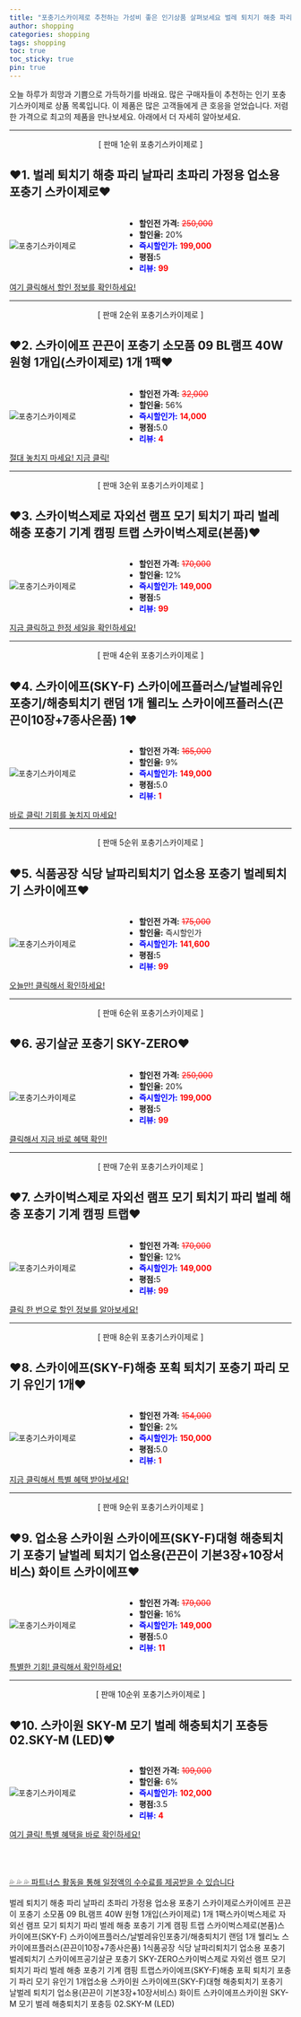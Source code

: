```yaml
---
title: "포충기스카이제로 추천하는 가성비 좋은 인기상품 살펴보세요 벌레 퇴치기 해충 파리 날파리"
author: shopping
categories: shopping
tags: shopping
toc: true
toc_sticky: true
pin: true
---
```

오늘 하루가 희망과 기쁨으로 가득하기를 바래요. 많은 구매자들이 추천하는 인기 포충기스카이제로 상품 목록입니다. 이 제품은 많은 고객들에게 큰 호응을 얻었습니다. 저렴한 가격으로 최고의 제품을 만나보세요. 아래에서 더 자세히 알아보세요.

---
<p class="toplist" style="margin: 0 auto; display: block; width: fit-content;">[ 판매 1순위 포충기스카이제로 ]</p>

<h2><strong>❤️1. 벌레 퇴치기 해충 파리 날파리 초파리 가정용 업소용 포충기 스카이제로❤️</strong></h2>

<div style="display: flex; align-items: center;">
    <div style="flex: 0.4;">
        <img src="https://thumbnail7.coupangcdn.com/thumbnails/remote/230x230ex/image/vendor_inventory/e794/086aa2136433ee8309d5847401ae242d54a102fbcb6e3cd37c49e863467a.jpg" alt="포충기스카이제로" style="max-width: 100%;">
    </div>
    <div style="flex: 0.6; margin-left: 10px;">
        <ul>
            <li><strong>할인전 가격:</strong> <del style="color: red;">250,000</del></li>
            <li><strong>할인율:</strong> 20%</li>
            <li><span style='color:blue'><strong>즉시할인가:</strong></span> <span style='color:red'><strong>199,000</strong></span></li>
            <li><strong>평점:</strong>5</li>
            <li><span style='color:blue'><strong>리뷰:</strong></span> <span style='color:red'><strong>99</strong></span></li>
        </ul>
    </div>
</div>
<div class="center">
    <a href="https://William4Davisa.github.io?lptag=AF9450613&subid=githubio&pageKey=7821707765&traceid=V0-153&itemId=21247128288&vendorItemId=88307707786" class="myButton">
        여기 클릭해서 할인 정보를 확인하세요!
    </a>
</div>


---
<p class="toplist" style="margin: 0 auto; display: block; width: fit-content;">[ 판매 2순위 포충기스카이제로 ]</p>

<h2><strong>❤️2. 스카이에프 끈끈이 포충기 소모품 09 BL램프 40W 원형 1개입(스카이제로) 1개 1팩❤️</strong></h2>

<div style="display: flex; align-items: center;">
    <div style="flex: 0.4;">
        <img src="https://thumbnail7.coupangcdn.com/thumbnails/remote/230x230ex/image/vendor_inventory/b05e/9c1767e7f62cef1f00a43b61561450022a702e4c36895038d198c181a9f8.png" alt="포충기스카이제로" style="max-width: 100%;">
    </div>
    <div style="flex: 0.6; margin-left: 10px;">
        <ul>
            <li><strong>할인전 가격:</strong> <del style="color: red;">32,000</del></li>
            <li><strong>할인율:</strong> 56%</li>
            <li><span style='color:blue'><strong>즉시할인가:</strong></span> <span style='color:red'><strong>14,000</strong></span></li>
            <li><strong>평점:</strong>5.0</li>
            <li><span style='color:blue'><strong>리뷰:</strong></span> <span style='color:red'><strong>4</strong></span></li>
        </ul>
    </div>
</div>
<div class="center">
    <a href="https://William4Davisa.github.io?lptag=AF9450613&subid=githubio&pageKey=7822046392&traceid=V0-153&itemId=21248694438&vendorItemId=88309242727" class="myButton">
        절대 놓치지 마세요! 지금 클릭!
    </a>
</div>


---
<p class="toplist" style="margin: 0 auto; display: block; width: fit-content;">[ 판매 3순위 포충기스카이제로 ]</p>

<h2><strong>❤️3. 스카이벅스제로 자외선 램프 모기 퇴치기 파리 벌레 해충 포충기 기계 캠핑 트랩 스카이벅스제로(본품)❤️</strong></h2>

<div style="display: flex; align-items: center;">
    <div style="flex: 0.4;">
        <img src="https://thumbnail8.coupangcdn.com/thumbnails/remote/230x230ex/image/vendor_inventory/adb5/398489d3fd3c146e7ed575e8da42e4fde6325866dd44431a84751fcaf0af.jpeg" alt="포충기스카이제로" style="max-width: 100%;">
    </div>
    <div style="flex: 0.6; margin-left: 10px;">
        <ul>
            <li><strong>할인전 가격:</strong> <del style="color: red;">170,000</del></li>
            <li><strong>할인율:</strong> 12%</li>
            <li><span style='color:blue'><strong>즉시할인가:</strong></span> <span style='color:red'><strong>149,000</strong></span></li>
            <li><strong>평점:</strong>5</li>
            <li><span style='color:blue'><strong>리뷰:</strong></span> <span style='color:red'><strong>99</strong></span></li>
        </ul>
    </div>
</div>
<div class="center">
    <a href="https://William4Davisa.github.io?lptag=AF9450613&subid=githubio&pageKey=8063527076&traceid=V0-153&itemId=22666346145&vendorItemId=89704142148" class="myButton">
        지금 클릭하고 한정 세일을 확인하세요!
    </a>
</div>


---
<p class="toplist" style="margin: 0 auto; display: block; width: fit-content;">[ 판매 4순위 포충기스카이제로 ]</p>

<h2><strong>❤️4. 스카이에프(SKY-F) 스카이에프플러스/날벌레유인포충기/해충퇴치기 랜덤 1개 웰리노 스카이에프플러스(끈끈이10장+7종사은품) 1❤️</strong></h2>

<div style="display: flex; align-items: center;">
    <div style="flex: 0.4;">
        <img src="https://thumbnail10.coupangcdn.com/thumbnails/remote/230x230ex/image/vendor_inventory/images/2016/05/26/13/7/cd498a0c-b33c-4f64-a2f7-2c0385280981.jpg" alt="포충기스카이제로" style="max-width: 100%;">
    </div>
    <div style="flex: 0.6; margin-left: 10px;">
        <ul>
            <li><strong>할인전 가격:</strong> <del style="color: red;">165,000</del></li>
            <li><strong>할인율:</strong> 9%</li>
            <li><span style='color:blue'><strong>즉시할인가:</strong></span> <span style='color:red'><strong>149,000</strong></span></li>
            <li><strong>평점:</strong>5.0</li>
            <li><span style='color:blue'><strong>리뷰:</strong></span> <span style='color:red'><strong>1</strong></span></li>
        </ul>
    </div>
</div>
<div class="center">
    <a href="https://William4Davisa.github.io?lptag=AF9450613&subid=githubio&pageKey=5569356015&traceid=V0-153&itemId=8863913209&vendorItemId=70628579898" class="myButton">
        바로 클릭! 기회를 놓치지 마세요!
    </a>
</div>


---
<p class="toplist" style="margin: 0 auto; display: block; width: fit-content;">[ 판매 5순위 포충기스카이제로 ]</p>

<h2><strong>❤️5. 식품공장 식당 날파리퇴치기 업소용 포충기 벌레퇴치기 스카이에프❤️</strong></h2>

<div style="display: flex; align-items: center;">
    <div style="flex: 0.4;">
        <img src="https://thumbnail8.coupangcdn.com/thumbnails/remote/230x230ex/image/vendor_inventory/90f0/98b7d46957df12259217e5c1d0fcec98a2ca1f9b5f45970521faab3a72ce.jpg" alt="포충기스카이제로" style="max-width: 100%;">
    </div>
    <div style="flex: 0.6; margin-left: 10px;">
        <ul>
            <li><strong>할인전 가격:</strong> <del style="color: red;">175,000</del></li>
            <li><strong>할인율:</strong> 즉시할인가</li>
            <li><span style='color:blue'><strong>즉시할인가:</strong></span> <span style='color:red'><strong>141,600</strong></span></li>
            <li><strong>평점:</strong>5</li>
            <li><span style='color:blue'><strong>리뷰:</strong></span> <span style='color:red'><strong>99</strong></span></li>
        </ul>
    </div>
</div>
<div class="center">
    <a href="https://William4Davisa.github.io?lptag=AF9450613&subid=githubio&pageKey=291897104&traceid=V0-153&itemId=923195562&vendorItemId=71957575874" class="myButton">
        오늘만! 클릭해서 확인하세요!
    </a>
</div>


---
<p class="toplist" style="margin: 0 auto; display: block; width: fit-content;">[ 판매 6순위 포충기스카이제로 ]</p>

<h2><strong>❤️6. 공기살균 포충기 SKY-ZERO❤️</strong></h2>

<div style="display: flex; align-items: center;">
    <div style="flex: 0.4;">
        <img src="https://thumbnail9.coupangcdn.com/thumbnails/remote/230x230ex/image/vendor_inventory/e996/d59508a2dad20a1972a9eaa331039a87f7d4199ec09b3779496dba5d9f4e.png" alt="포충기스카이제로" style="max-width: 100%;">
    </div>
    <div style="flex: 0.6; margin-left: 10px;">
        <ul>
            <li><strong>할인전 가격:</strong> <del style="color: red;">250,000</del></li>
            <li><strong>할인율:</strong> 20%</li>
            <li><span style='color:blue'><strong>즉시할인가:</strong></span> <span style='color:red'><strong>199,000</strong></span></li>
            <li><strong>평점:</strong>5</li>
            <li><span style='color:blue'><strong>리뷰:</strong></span> <span style='color:red'><strong>99</strong></span></li>
        </ul>
    </div>
</div>
<div class="center">
    <a href="https://William4Davisa.github.io?lptag=AF9450613&subid=githubio&pageKey=8157266653&traceid=V0-153&itemId=23241994976&vendorItemId=90274418932" class="myButton">
        클릭해서 지금 바로 혜택 확인!
    </a>
</div>


---
<p class="toplist" style="margin: 0 auto; display: block; width: fit-content;">[ 판매 7순위 포충기스카이제로 ]</p>

<h2><strong>❤️7. 스카이벅스제로 자외선 램프 모기 퇴치기 파리 벌레 해충 포충기 기계 캠핑 트랩❤️</strong></h2>

<div style="display: flex; align-items: center;">
    <div style="flex: 0.4;">
        <img src="https://thumbnail8.coupangcdn.com/thumbnails/remote/230x230ex/image/vendor_inventory/adb5/398489d3fd3c146e7ed575e8da42e4fde6325866dd44431a84751fcaf0af.jpeg" alt="포충기스카이제로" style="max-width: 100%;">
    </div>
    <div style="flex: 0.6; margin-left: 10px;">
        <ul>
            <li><strong>할인전 가격:</strong> <del style="color: red;">170,000</del></li>
            <li><strong>할인율:</strong> 12%</li>
            <li><span style='color:blue'><strong>즉시할인가:</strong></span> <span style='color:red'><strong>149,000</strong></span></li>
            <li><strong>평점:</strong>5</li>
            <li><span style='color:blue'><strong>리뷰:</strong></span> <span style='color:red'><strong>99</strong></span></li>
        </ul>
    </div>
</div>
<div class="center">
    <a href="https://William4Davisa.github.io?lptag=AF9450613&subid=githubio&pageKey=7419778605&traceid=V0-153&itemId=19244589018&vendorItemId=86360727019" class="myButton">
        클릭 한 번으로 할인 정보를 알아보세요!
    </a>
</div>


---
<p class="toplist" style="margin: 0 auto; display: block; width: fit-content;">[ 판매 8순위 포충기스카이제로 ]</p>

<h2><strong>❤️8. 스카이에프(SKY-F)해충 포획 퇴치기 포충기 파리 모기 유인기 1개❤️</strong></h2>

<div style="display: flex; align-items: center;">
    <div style="flex: 0.4;">
        <img src="https://thumbnail8.coupangcdn.com/thumbnails/remote/230x230ex/image/vendor_inventory/images/2018/04/04/11/1/9d11d92c-60ae-47bf-b2dd-e4d789fa5f84.jpg" alt="포충기스카이제로" style="max-width: 100%;">
    </div>
    <div style="flex: 0.6; margin-left: 10px;">
        <ul>
            <li><strong>할인전 가격:</strong> <del style="color: red;">154,000</del></li>
            <li><strong>할인율:</strong> 2%</li>
            <li><span style='color:blue'><strong>즉시할인가:</strong></span> <span style='color:red'><strong>150,000</strong></span></li>
            <li><strong>평점:</strong>5.0</li>
            <li><span style='color:blue'><strong>리뷰:</strong></span> <span style='color:red'><strong>1</strong></span></li>
        </ul>
    </div>
</div>
<div class="center">
    <a href="https://William4Davisa.github.io?lptag=AF9450613&subid=githubio&pageKey=3446662&traceid=V0-153&itemId=16218098&vendorItemId=70505523429" class="myButton">
        지금 클릭해서 특별 혜택 받아보세요!
    </a>
</div>


---
<p class="toplist" style="margin: 0 auto; display: block; width: fit-content;">[ 판매 9순위 포충기스카이제로 ]</p>

<h2><strong>❤️9. 업소용 스카이원 스카이에프(SKY-F)대형 해충퇴치기 포충기 날벌레 퇴치기 업소용(끈끈이 기본3장+10장서비스) 화이트 스카이에프❤️</strong></h2>

<div style="display: flex; align-items: center;">
    <div style="flex: 0.4;">
        <img src="https://thumbnail9.coupangcdn.com/thumbnails/remote/230x230ex/image/vendor_inventory/b1b3/2a56f8ea4427361dac564cd9dc952e3fdf3e45bb41e3eec390fded35e226.JPG" alt="포충기스카이제로" style="max-width: 100%;">
    </div>
    <div style="flex: 0.6; margin-left: 10px;">
        <ul>
            <li><strong>할인전 가격:</strong> <del style="color: red;">179,000</del></li>
            <li><strong>할인율:</strong> 16%</li>
            <li><span style='color:blue'><strong>즉시할인가:</strong></span> <span style='color:red'><strong>149,000</strong></span></li>
            <li><strong>평점:</strong>5.0</li>
            <li><span style='color:blue'><strong>리뷰:</strong></span> <span style='color:red'><strong>11</strong></span></li>
        </ul>
    </div>
</div>
<div class="center">
    <a href="https://William4Davisa.github.io?lptag=AF9450613&subid=githubio&pageKey=2051893875&traceid=V0-153&itemId=3488306078&vendorItemId=71474578995" class="myButton">
        특별한 기회! 클릭해서 확인하세요!
    </a>
</div>


---
<p class="toplist" style="margin: 0 auto; display: block; width: fit-content;">[ 판매 10순위 포충기스카이제로 ]</p>

<h2><strong>❤️10. 스카이원 SKY-M 모기 벌레 해충퇴치기 포충등 02.SKY-M (LED)❤️</strong></h2>

<div style="display: flex; align-items: center;">
    <div style="flex: 0.4;">
        <img src="https://thumbnail10.coupangcdn.com/thumbnails/remote/230x230ex/image/vendor_inventory/1355/098c900a8e6f3f7df7c7557f8e58be7079e6900d873b7d01396b661fb1ca.jpg" alt="포충기스카이제로" style="max-width: 100%;">
    </div>
    <div style="flex: 0.6; margin-left: 10px;">
        <ul>
            <li><strong>할인전 가격:</strong> <del style="color: red;">109,000</del></li>
            <li><strong>할인율:</strong> 6%</li>
            <li><span style='color:blue'><strong>즉시할인가:</strong></span> <span style='color:red'><strong>102,000</strong></span></li>
            <li><strong>평점:</strong>3.5</li>
            <li><span style='color:blue'><strong>리뷰:</strong></span> <span style='color:red'><strong>4</strong></span></li>
        </ul>
    </div>
</div>
<div class="center">
    <a href="https://William4Davisa.github.io?lptag=AF9450613&subid=githubio&pageKey=7493197522&traceid=V0-153&itemId=19597751366&vendorItemId=3180694444" class="myButton">
        여기 클릭! 특별 혜택을 바로 확인하세요!
    </a>
</div>

<br><br><br>[💦 💦 💦 파트너스 활동을 통해 일정액의 수수료를 제공받을 수 있습니다](https://link.coupang.com/a/bcpT2c)<br><br>벌레 퇴치기 해충 파리 날파리 초파리 가정용 업소용 포충기 스카이제로스카이에프 끈끈이 포충기 소모품 09 BL램프 40W 원형 1개입(스카이제로) 1개 1팩스카이벅스제로 자외선 램프 모기 퇴치기 파리 벌레 해충 포충기 기계 캠핑 트랩 스카이벅스제로(본품)스카이에프(SKY-F) 스카이에프플러스/날벌레유인포충기/해충퇴치기 랜덤 1개 웰리노 스카이에프플러스(끈끈이10장+7종사은품) 1식품공장 식당 날파리퇴치기 업소용 포충기 벌레퇴치기 스카이에프공기살균 포충기 SKY-ZERO스카이벅스제로 자외선 램프 모기 퇴치기 파리 벌레 해충 포충기 기계 캠핑 트랩스카이에프(SKY-F)해충 포획 퇴치기 포충기 파리 모기 유인기 1개업소용 스카이원 스카이에프(SKY-F)대형 해충퇴치기 포충기 날벌레 퇴치기 업소용(끈끈이 기본3장+10장서비스) 화이트 스카이에프스카이원 SKY-M 모기 벌레 해충퇴치기 포충등 02.SKY-M (LED)